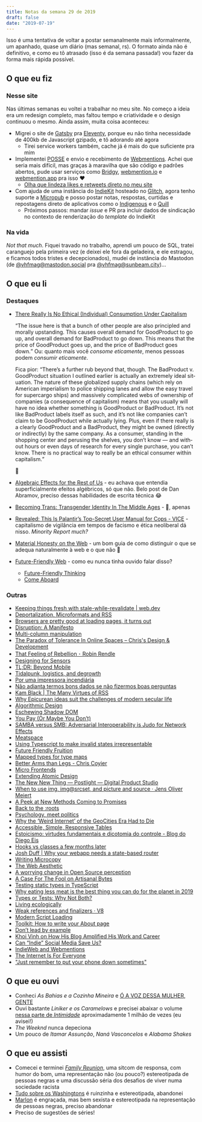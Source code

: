 ```yaml
---
title: Notas da semana 29 de 2019
draft: false
date: "2019-07-19"
---
```


Isso é uma tentativa de voltar a postar semanalmente mais informalmente, um apanhado, quase um diário (mas semanal, rs). O formato ainda não é definitivo, e como eu tô atrasado (isso é da semana passada!) vou fazer da forma mais rápida possível.

## O que eu fiz

### Nesse site

Nas últimas semanas eu voltei a trabalhar no meu site. No começo a ideia era um redesign completo, mas faltou tempo e criatividade e o design continuou o mesmo. Ainda assim, muita coisa aconteceu:

-   Migrei o site de [Gatsby](https://www.gatsbyjs.org/) pra [Eleventy](https://www.11ty.io/), porque eu não tinha necessidade de 400kb de Javascript gzipado, e tô adorando até agora
    -   Tirei service workers também, cache já é mais do que suficiente pra mim
-   Implementei [POSSE](https://indieweb.org/POSSE) e envio e recebimento de [Webmentions](https://indieweb.org/Webmention). Achei que seria mais difícil, mas graças à maravilha que são código e padrões abertos, pude usar serviços como [Bridgy](https://brid.gy), [webmention.io](webmention.io) e [webmention.app](webmention.app) pra isso ❤
    -   [Olha que lindeza likes e retweets direto no meu site](/posts/o-valor-pratico-do-html/#webmentions)
-   Com ajuda de uma instância do [IndieKit](https://paulrobertlloyd.github.io/indiekit/) hosteado no [Glitch](https://glitch.com/), agora tenho suporte a [Micropub](https://indieweb.org/Micropub) e posso postar notas, respostas, curtidas e repostagens direto de aplicativos como o [Indigenous](https://github.com/swentel/indigenous-android/) e o [Quill](https://quill.p3k.io/)
    -   Próximos passos: mandar <i lang='en'>issue</i> e PR pra incluir dados de sindicação no contexto de renderização do <i lang='en'>template</i> do IndieKit

### Na vida

<i lang='en'>Not that much</i>. Fiquei travado no trabalho, aprendi um pouco de SQL, tratei caranguejo pela primeira vez (e deixei ele fora da geladeira, e ele estragou, e ficamos todos tristes e decepcionados), mudei de instância do Mastodon (de [@vhfmag@mastodon.social](https://mastodon.social/@vhfmag) pra [@vhfmag@sunbeam.city](https://sunbeam.city/@vhfmag))...

## O que eu li

<!-- snippet pro Wallabag: $$('ul.row > li').map(x => `- [${x.querySelector('.card-title').textContent.trim()}](${x.querySelector('.original a').attributes.href.value})`).join("\n")` -->

### Destaques

-   [There Really Is No Ethical (Individual) Consumption Under Capitalism](https://c4ss.org/content/52277)

    <q lang='en'>The issue here is that a bunch of other people are also principled and morally upstanding. This causes overall demand for GoodProduct to go up, and overall demand for BadProduct to go down. This means that the price of GoodProduct goes up, and the price of BadProduct goes down.</q> Ou: quanto mais você _consome eticamente_, menos pessoas podem _consumir eticamente_.

    Fica pior: <q lang='en'>There’s a further rub beyond that, though. The BadProduct v. GoodProduct situation I outlined earlier is actually an extremely ideal situation. The nature of these globalized supply chains (which rely on American imperialism to police shipping lanes and allow the easy travel for supercargo ships) and massively complicated webs of ownership of companies (a consequence of capitalism) means that you usually will have no idea whether something is GoodProduct or BadProduct. It’s not like BadProduct labels itself as such, and it’s not like companies can’t claim to be GoodProduct while actually lying. Plus, even if there really is a clearly GoodProduct and a BadProduct, they might be owned (directly or indirectly) by the same company. As a consumer, standing in the shopping center and perusing the shelves, you don’t know — and without hours or even days of research for every single purchase, you can’t know. There is no practical way to really be an ethical consumer within capitalism.</q>

    🤷

-   [Algebraic Effects for the Rest of Us](https://overreacted.io/algebraic-effects-for-the-rest-of-us/) - eu achava que entendia superficialmente efeitos algébricos, só que não. Belo post de Dan Abramov, preciso dessas habilidades de escrita técnica 😂
-   [Becoming Trans: Transgender Identity In The Middle Ages](https://medium.com/the-establishment/becoming-trans-transgender-identity-in-the-middle-ages-223e01b5c0dc) - 🤯, apenas
-   [Revealed: This Is Palantir’s Top-Secret User Manual for Cops - VICE](https://www.vice.com/en_us/article/9kx4z8/revealed-this-is-palantirs-top-secret-user-manual-for-cops) - capitalismo de vigilância em tempos de facismo e ética neoliberal dá nisso. <i lang='en'>Minority Report much?</i>
-   [Material Honesty on the Web](https://alistapart.com/article/material-honesty-on-the-web/) - um bom guia de como distinguir o que se adequa naturalmente à web e o que não 🤷
-   [Future-Friendly Web](http://futurefriendlyweb.com/) - como eu nunca tinha ouvido falar disso?
    -   [Future-Friendly Thinking](http://futurefriendlyweb.com/thinking.html)
    -   [Come Aboard](http://futurefriendlyweb.com/come-aboard.html)

### Outras

-   [Keeping things fresh with stale-while-revalidate | web.dev](https://web.dev/stale-while-revalidate/)
-   [Deportalization, Microformats and RSS](https://artofsystems.blogspot.com/2007/01/deportalization-microformats-and-rss.html)
-   [Browsers are pretty good at loading pages, it turns out](https://carter.sande.duodecima.technology/javascript-page-navigation/)
-   [Disruption: A Manifesto](https://logicmag.io/intelligence/disruption-a-manifesto/)
-   [Multi-column manipulation](https://every-layout.dev/blog/multi-column-manipulation/)
-   [The Paradox of Tolerance In Online Spaces – Chris's Design & Development](https://blogs.gnome.org/christopherdavis/2019/07/21/the-paradox-of-tolerance/)
-   [That Feeling of Rebellion ･ Robin Rendle](https://www.robinrendle.com/notes/that-feeling-of-rebellion.html)
-   [Designing for Sensors](https://www.lukew.com/ff/entry.asp?828)
-   [TL;DR: Beyond Mobile](https://www.lukew.com/ff/entry.asp?1523)
-   [Tidalpunk, logistics, and degrowth](https://solarpunkstation.wordpress.com/2019/07/18/tidalpunk-logistics-and-degrowth/)
-   [Por uma impressora incendiária](https://monstrodosmares.milharal.org/informes/por-uma-impressora-incendiaria/)
-   [Não adianta termos bons dados se não fizermos boas perguntas](https://www.linkedin.com/pulse/não-adianta-termos-bons-dados-se-fizermos-boas-de-souza/)
-   [Kam Black | The Many Virtues of RSS](https://kam.black/posts/2019/the-many-virtues-of-rss/)
-   [Why Epicurean ideas suit the challenges of modern secular life](https://aeon.co/ideas/why-epicurean-ideas-suit-the-challenges-of-modern-secular-life)
-   [Algorithmic Design](https://every-layout.dev/blog/algorithmic-design/)
-   [Eschewing Shadow DOM](https://every-layout.dev/blog/eschewing-shadow-dom/)
-   [You Pay (Or Maybe You Don’t)](https://every-layout.dev/blog/you-pay/)
-   [SAMBA versus SMB: Adversarial Interoperability is Judo for Network Effects](https://www.eff.org/deeplinks/2019/07/samba-versus-smb-adversarial-interoperability-judo-network-effects)
-   [Meatspace](https://logicmag.io/bodies/meatspace/)
-   [Using Typescript to make invalid states irrepresentable](http://www.javiercasas.com/articles/typescript-impossible-states-irrepresentable/)
-   [Future Friendly Fruition](http://bradfrost.com/blog/post/future-friendly-fruition/)
-   [Mapped types for type maps](https://fettblog.eu/typescript-type-maps/)
-   [Better Arms than Legs - Chris Coyier](https://chriscoyier.net/2019/07/17/better-arms-than-legs/)
-   [Micro Frontends](https://css-tricks.com/micro-frontends/)
-   [Extending Atomic Design](http://bradfrost.com/blog/post/extending-atomic-design/)
-   [The New New Thing — Postlight — Digital Product Studio](https://postlight.com/trackchanges/the-new-new-thing)
-   [When to use img, img@srcset, and picture and source · Jens Oliver Meiert](https://meiert.com/en/blog/when-to-srcset/)
-   [A Peek at New Methods Coming to Promises](https://css-tricks.com/a-peek-at-new-methods-coming-to-promises/)
-   [Back to the :roots](http://simurai.com/blog/2015/09/09/back-to-the-roots)
-   [Psychology, meet politics](https://www.opendemocracy.net/en/transformation/psychology-meet-politics/)
-   [Why the ‘Weird Internet’ of the GeoCities Era Had to Die](https://onezero.medium.com/why-the-weird-internet-of-the-geocities-era-had-to-die-383f2870662c?gi=f437cef4c35c)
-   [Accessible, Simple, Responsive Tables](https://css-tricks.com/accessible-simple-responsive-tables/)
-   [Estoicismo: virtudes fundamentais e dicotomia do controle - Blog do Diego Eis](https://diegoeis.com/introducao-estoicismo-virtudes-fundamentais-dicotonomia-controle/)
-   [Hooks vs classes a few months later](https://marvinh.dev/blog/hooks-vs-classes-a-few-months-later/)
-   [Josh Duff | Why your webapp needs a state-based router](https://joshduff.com/2015-06-why-you-need-a-state-router.md)
-   [Writing Microcopy](http://bokardo.com/archives/writing-microcopy/)
-   [The Web Aesthetic](https://alistapart.com/article/the-web-aesthetic/)
-   [A worrying change in Open Source perception](https://christianheilmann.com/2019/07/11/a-worrying-change-in-open-source-perception/)
-   [A Case For The Fool on Artisanal Bytes](http://artisanalbytes.com/a-case-for-the-fool/)
-   [Testing static types in TypeScript](https://2ality.com/2019/07/testing-static-types.html)
-   [Why eating less meat is the best thing you can do for the planet in 2019](https://www.theguardian.com/environment/2018/dec/21/lifestyle-change-eat-less-meat-climate-change)
-   [Types or Tests: Why Not Both?](https://css-tricks.com/types-or-tests-why-not-both/)
-   [Living ecologically](https://colly.com/journal/living-ecologically-1)
-   [Weak references and finalizers · V8](https://v8.dev/features/weak-references)
-   [Modern Script Loading](https://jasonformat.com/modern-script-loading/)
-   [Toolkit: How to write your About page](https://ownyourcontent.wordpress.com/2019/05/07/toolkit-how-to-write-your-about-page/)
-   [Don’t lead by example](https://medium.com/@jamesacowling/dont-lead-by-example-4f86b1174e64)
-   [Khoi Vinh on How His Blog Amplified His Work and Career](https://ownyourcontent.wordpress.com/2019/05/14/khoi-vinh-on-how-his-blog-amplified-his-work-and-career/)
-   [Can “Indie” Social Media Save Us?](https://www.newyorker.com/tech/annals-of-technology/can-indie-social-media-save-us)
-   [IndieWeb and Webmentions](https://css-tricks.com/indieweb-and-webmentions/)
-   [The Internet Is For Everyone](https://medium.com/@sodevious/the-internet-is-for-everyone-fca2a8fc8f92)
-   [\"Just remember to put your phone down sometimes\"](https://ruk.ca/content/just-remember-put-your-phone-down-sometimes)

## O que eu ouvi

-   Conheci _As Bahias e a Cozinha Mineira_ e [Ó A VOZ DESSA MULHER, GENTE](https://www.youtube.com/watch?v=Bxbuqll1F0w)
-   Ouvi bastante _Liniker e os Caramelows_ e precisei abaixar o volume [nessa parte de _Intimidade_](https://youtu.be/V6IV5NTvVv0?t=167) aproximadamente 1 milhão de vezes (eu avisei!)
-   _The Weeknd_ nunca depeciona
-   Um pouco de _Itamar Assunção_, _Naná Vasconcelos_ e _Alabama Shakes_

## O que eu assisti

-   Comecei e terminei [_Family Reunion_](https://www.imdb.com/title/tt9153270/), uma sitcom de responsa, com humor do bom, uma representação não (ou pouco?) estereotipada de pessoas negras e uma discussão séria dos desafios de viver numa sociedade racista
-   [Tudo sobre os Washingtons](https://www.imdb.com/title/tt7661368/) é ruinzinha e estereotipada, abandonei
-   [Marlon](https://www.imdb.com/title/tt5720168/) é engraçada, mas bem sexista e estereotipada na representação de pessoas negras, preciso abandonar
-   Preciso de sugestões de séries!
